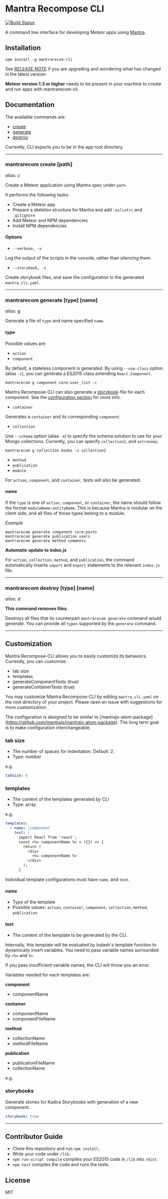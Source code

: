 # Mantra Recompose CLI

[![Build Status](https://travis-ci.org/mantrajs/mantrarecom-cli.svg?branch=master)](https://travis-ci.org/mantrajs/mantrarecom-cli)

A command line interface for developing Meteor apps using [Mantra](https://github.com/kadirahq/mantra).


## Installation

    npm install -g mantrarecom-cli

See [RELEASE NOTE](https://github.com/mantrajs/mantrarecom-cli/blob/master/RELEASE_NOTE.md)
if you are upgrading and wondering what has changed in the latest version.

**Meteor version 1.3 or higher** needs to be present in your machine to create
and run apps with mantrarecom-cli.


## Documentation

The available commands are:

* [create](https://github.com/mantrajs/mantrarecom-cli#mantra-create-path)
* [generate](https://github.com/mantrajs/mantrarecom-cli#mantra-generate-type-name)
* [destroy](https://github.com/mantrajs/mantrarecom-cli#mantra-destroy-type-name)

Currently, CLI expects you to be in the app root directory.

---------------------------------------

### mantrarecom create [path]
*alias: c*

Create a Meteor application using Mantra spec under `path`.

It performs the following tasks:

* Create a Meteor app
* Prepare a skeleton structure for Mantra and add `.eslintrc` and `.gitignore`
* Add Meteor and NPM dependencies
* Install NPM dependencies


#### Options

* `--verbose, -v`

Log the output of the scripts in the console, rather than silencing them.

* `--storybook, -s`

Create storybook files, and save the configuration to the generated `mantra_cli.yaml`.

---------------------------------------

### mantrarecom generate [type] [name]
*alias: g*

Generate a file of `type` and name specified `name`.

#### type

Possible values are:

* `action`
* `component`

By default, a stateless component is generated. By using `--use-class` option
(alias `-c`), you can generate a ES2015 class extending `React.Component`.

    mantrarecom g component core:user_list -c

Mantra Recompose-CLI can also generate a [storybook](https://github.com/kadirahq/react-storybook)-file for each component. See the [configuration section](https://github.com/mantrajs/mantrarecom-cli#storybooks) for more info.


* `container`

Generates a `container` and its corresponding `component`.

* `collection`

Use `--schema` option (alias `-s`) to specify the schema solution to use for
your Mongo collections. Currently, you can specify `collection2`, and `astronomy`.

    mantrarecom g collection books -s collection2

* `method`
* `publication`
* `module`

For `action`, `component`, and `container`, tests will also be generated.


#### name

If the `type` is one of `action`, `component`, or `container`, the name should
follow the format `moduleName:entityName`. This is because Mantra is modular
on the client side, and all files of those types belong to a module.

*Example*

    mantrarecom generate component core:posts
    mantrarecom generate publication users
    mantrarecom generate method comments

**Automatic update to index.js**

For `action`, `collection`, `method`, and `publication`, the command automatically
inserts `import` and `export` statements to the relevant `index.js` file.

---------------------------------------

### mantrarecom destroy [type] [name]
*alias: d*

**This command removes files.**

Destroys all files that its counterpart `mantrarecom generate` command would generate.
You can provide all `types` supported by the `generate` command.

---------------------------------------

## Customization

Mantra Recompose-CLI allows you to easily customize its behaviors. Currently, you can
customize:

* tab size
* templates
* generateComponentTests (true)
* generateContainerTests (true)

You may customize Mantra Recompose-CLI by editing `mantra_cli.yaml` on the root directory
of your project. Please open an issue with suggestions for more customization.

The configuration is designed to be similar to [mantrajs-atom-package]
(https://github.com/mantrajs/mantrajs-atom-package). The long term goal is to
make configuration interchangeable.

### tab size

* The number of spaces for indentation. Default: 2.
* Type: number

e.g.

```yaml
tabSize: 4
```


### templates

* The content of the templates generated by CLI
* Type: array

e.g.

```yaml
templates:
  - name: 'component'
    text: |
      import React from 'react';
      const <%= componentName %> = ({}) => {
        return (
          <div>
            <%= componentName %>
          </div>
        );
      }
```

Individual template configurations must have `name`, and `text`.

#### name

* Type of the template
* Possible values: `action`, `container`, `component`, `collection`, `method`,
`publication`

#### text

* The content of the template to be generated by the CLI.

Internally, this template will be evaluated by lodash's template function to
dynamically insert variables. You need to pass variable names surrounded
by `<%=` and `%>`.

If you pass insufficient variable names, the CLI will throw you an error.

Variables needed for each templates are:

**component**

* componentName

**container**

* componentName
* componentFileName

**method**

* collectionName
* methodFileName

**publication**

* publicationFileName
* collectionName

e.g.

### storybooks

Generate stories for Kadira Storybooks with generation of a new component.

```yaml
storybook: true
```

---------------------------------------

## Contributor Guide

* Clone this repository and run `npm install`.
* Write your code under `/lib`.
* `npm run-script compile` compiles your ES2015 code in `/lib` into `/dist`.
* `npm test` compiles the code and runs the tests.

## License

MIT
